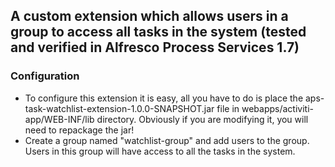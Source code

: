 
## A custom extension which allows users in a group to access all tasks in the system (tested and verified in Alfresco Process Services 1.7)

### Configuration 

* To configure this extension it is easy, all you have to do is place the aps-task-watchlist-extension-1.0.0-SNAPSHOT.jar file in webapps/activiti-app/WEB-INF/lib directory. Obviously if you are modifying it, you will need to repackage the jar!
* Create a group named "watchlist-group" and add users to the group. Users in this group will have access to all the tasks in the system.



